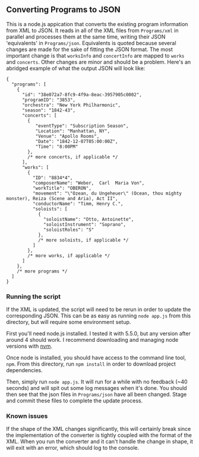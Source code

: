 ## Converting Programs to JSON

This is a node.js appication that converts the existing program
information from XML to JSON. It reads in all of the XML files from
`Programs/xml` in parallel and processes them at the same time, writing
their JSON 'equivalents' in `Programs/json`. Equivalents is quoted
because several changes are made for the sake of fitting the JSON
format. The most important change is that `worksInfo` and `concertInfo`
are mapped to `works` and `concerts`. Other changes are minor and should
be a problem. Here's an abridged example of what the output JSON will
look like:

```
{
  "programs": [
    {
      "id": "38e072a7-8fc9-4f9a-8eac-3957905c0002",
      "programID": "3853",
      "orchestra": "New York Philharmonic",
      "season": "1842-43",
      "concerts": [
        {
           "eventType": "Subscription Season",
           "Location": "Manhattan, NY",
           "Venue": "Apollo Rooms",
           "Date": "1842-12-07T05:00:00Z",
           "Time": "8:00PM"
        },
        /* more concerts, if applicable */
      ],
      "works": [
        {
          "ID": "8834*4",
          "composerName": "Weber,  Carl  Maria Von",
          "workTitle": "OBERON",
          "movement": "\"Ozean, du Ungeheuer\" (Ocean, thou mighty monster), Reiza (Scene and Aria), Act II",
          "conductorName": "Timm, Henry C.",
          "soloists": [
            {
              "soloistName": "Otto, Antoinette",
              "soloistInstrument": "Soprano",
              "soloistRoles": "S"
            },
            /* more soloists, if applicable */
          ]
        },
        /* more works, if applicable */
      ]
    },
    /* more programs */
  ]
}

```


### Running the script
If the XML is updated, the script will need to be rerun in order to
update the corresponding JSON. This can be as easy as running `node
app.js` from this directory, but will require some environment setup.

First you'll need node.js installed. I tested it with 5.5.0, but any
version after around 4 should work. I recommend downloading and
managing node versions with [nvm](https://github.com/creationix/nvm).

Once node is installed, you should have access to the command line tool,
`npm`. From this directory, run `npm install` in order to download
project dependencies.

Then, simply run `node app.js`. It will run for a while with no
feedback (~40 seconds) and will spit out some log messages when it's
done. You should then see that the json files in `Programs/json` have
all been changed. Stage and commit these files to complete the update
process.

### Known issues
If the shape of the XML changes significantly, this will certainly
break since the implementation of the converter is tightly coupled with the
format of the XML. When you run the converter and it can't handle the
change in shape, it will exit with an error, which should log to the
console.
